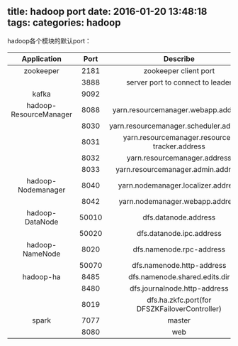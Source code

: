 title: hadoop port
date: 2016-01-20 13:48:18
tags:
categories: hadoop
---

hadoop各个模块的默认port：

|	Application				|	Port	|	Describe 											|
|:-------------------------:|:---------:|:-----------------------------------------------------:|
|	zookeeper				|	2181	|	zookeeper client port								|
|							|	3888	|	server port to connect to leader					|
|	kafka					|	9092	|														|
|	hadoop-ResourceManager	|	8088	|	yarn.resourcemanager.webapp.address 				|
|							|	8030	|	yarn.resourcemanager.scheduler.address 				|
|							|	8031	|	yarn.resourcemanager.resource-tracker.address 		|
|							|	8032	|	yarn.resourcemanager.address 						|
|							|	8033	|	yarn.resourcemanager.admin.address 					|
|	hadoop-Nodemanager		|	8040	|	yarn.nodemanager.localizer.address    				|
|							|	8042	|	yarn.nodemanager.webapp.address 					|
|	hadoop-DataNode			|	50010	|	dfs.datanode.address 								|
|							|	50020	|	dfs.datanode.ipc.address 							|
|	hadoop-NameNode			|	8020	|	dfs.namenode.rpc-address 							|
|							|	50070	|	dfs.namenode.http-address 							|
|	hadoop-ha				|	8485	|	dfs.namenode.shared.edits.dir 						|
|							|	8480	|	dfs.journalnode.http-address 						|
|							|	8019	|	dfs.ha.zkfc.port(for DFSZKFailoverController)		|
|	spark					|	7077	|	master												|
|							|	8080	|	web 												|


